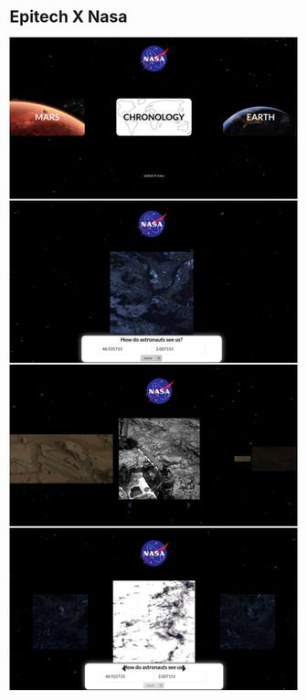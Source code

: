# Epitech X Nasa

![Alt text](githubImg/menu.png?raw=true "Menu")
![Alt text](githubImg/home.png?raw=true "Home")
![Alt text](githubImg/mars.png?raw=true "Mars")
![Alt text](githubImg/earth10yr.png?raw=true "Earth")
